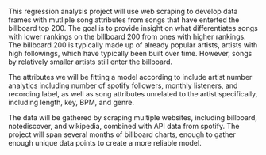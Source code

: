 This regression analysis project will use web scraping to develop data frames with mutliple song attributes from songs that have enterted the billboard top 200. The goal is to provide insight on what differentiates songs with lower rankings on the billboard 200 from ones with higher rankings. The billboard 200 is typically made up of already popular artists, artists with high followings, which have typically been built over time. However, songs by relatively smaller artists still enter the billboard. 

The attributes we will be fitting a model according to include artist number analytics including number of spotify followers, monthly listeners, and recording label, as well as song attributes unrelated to the artist specifically, including length, key, BPM, and genre. 

The data will be gathered by scraping multiple websites, including billboard, notediscover, and wikipedia, combined with API data from spotify. The project will span several months of billboard charts, enough to gather enough unique data points to create a more reliable model. 
